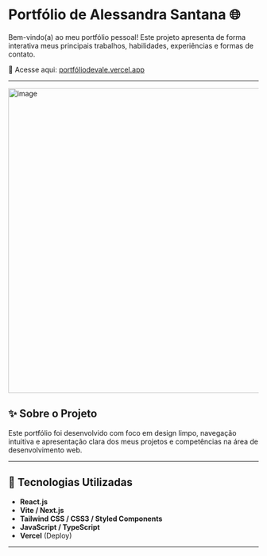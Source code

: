 # Portfólio de Alessandra Santana 🌐

Bem-vindo(a) ao meu portfólio pessoal! Este projeto apresenta de forma interativa meus principais trabalhos, habilidades, experiências e formas de contato.

🔗 Acesse aqui: [portfóliodevale.vercel.app](https://portfóliodevale.vercel.app)

---
<img width="1320" height="612" alt="image" src="https://github.com/user-attachments/assets/ece3d487-d733-430f-ad19-14cf2c43b7d0" />


## ✨ Sobre o Projeto

Este portfólio foi desenvolvido com foco em design limpo, navegação intuitiva e apresentação clara dos meus projetos e competências na área de desenvolvimento web.

---

## 🚀 Tecnologias Utilizadas

- **React.js** 
- **Vite / Next.js** 
- **Tailwind CSS / CSS3 / Styled Components**
- **JavaScript / TypeScript**
- **Vercel** (Deploy)

---


